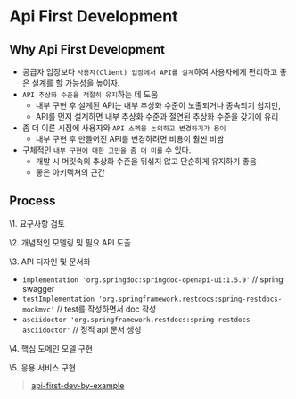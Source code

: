 # Api First Development

## Why Api First Development

- 공급자 입장보다 `사용자(Client) 입장에서 API를 설계`하여 사용자에게 편리하고 좋은 설계를 할 가능성을 높이자.
- `API 추상화 수준을 적절히 유지`하는 데 도움
  - 내부 구현 후 설계된 API는 내부 추상화 수준이 노출되거나 종속되기 쉽지만,
  - API를 먼저 설계하면 내부 추상화 수준과 절연된 추상화 수준을 갖기에 유리
- 좀 더 이른 시점에 사용자와 `API 스펙을 논의하고 변경하기가 용이`
  - 내부 구현 후 만들어진 API를 변경하려면 비용이 훨씬 비쌈
- 구체적인 `내부 구현에 대한 고민을 좀 더 미룰` 수 있다.
  - 개발 시 머릿속의 추상화 수준을 뒤섞지 않고 단순하게 유지하기 좋음
  - 좋은 아키텍쳐의 근간

## Process

\1. 요구사항 검토

\2. 개념적인 모델링 및 필요 API 도출

\3. API 디자인 및 문서화
- `implementation 'org.springdoc:springdoc-openapi-ui:1.5.9'` // spring swagger
- `testImplementation 'org.springframework.restdocs:spring-restdocs-mockmvc'` // test를 작성하면서 doc 작성
- `asciidoctor 'org.springframework.restdocs:spring-restdocs-asciidoctor'` // 정적 api 문서 생성

\4. 핵심 도메인 모델 구현

\5. 응용 서비스 구현

> [api-first-dev-by-example](https://github.com/frhwang/api-first-dev-by-example)
